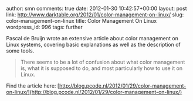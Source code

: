 author: smn
comments: true
date: 2012-01-30 10:42:57+00:00
layout: post
link: http://www.darktable.org/2012/01/color-management-on-linux/
slug: color-management-on-linux
title: Color Management On Linux
wordpress_id: 996
tags: further

Pascal de Bruijn wrote an extensive article about color management on Linux systems, covering basic explanations as well as the description of some tools.



<blockquote>There seems to be a lot of confusion about what color management is, what it is supposed to do, and most particularly how to use it on Linux.</blockquote>



Find the article here:
[http://blog.pcode.nl/2012/01/29/color-management-on-linux/](http://blog.pcode.nl/2012/01/29/color-management-on-linux/)


